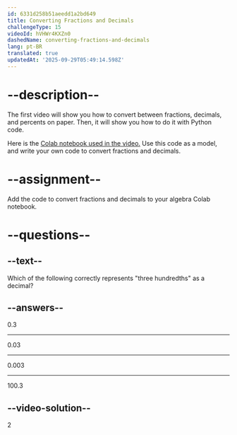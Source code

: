 ```yaml
---
id: 6331d258b51aeedd1a2bd649
title: Converting Fractions and Decimals
challengeType: 15
videoId: hVHWr4KXZn0
dashedName: converting-fractions-and-decimals
lang: pt-BR
translated: true
updatedAt: '2025-09-29T05:49:14.598Z'
---
```


# --description--

The first video will show you how to convert between fractions, decimals, and percents on paper. Then, it will show you how to do it with Python code.

Here is the <a href="https://colab.research.google.com/drive/1dgeEEODP7cwm_96_JqbjxxJhVpZcFfGe?usp=sharing#scrollTo=NkMTAVF0BlqE" target="_blank" rel="noopener noreferrer nofollow">Colab notebook used in the video.</a> Use this code as a model, and write your own code to convert fractions and decimals.

# --assignment--

Add the code to convert fractions and decimals to your algebra Colab notebook.

# --questions--

## --text--

Which of the following correctly represents "three hundredths" as a decimal?

## --answers--

0.3

---

0.03

---

0.003

---

100.3

## --video-solution--

2
